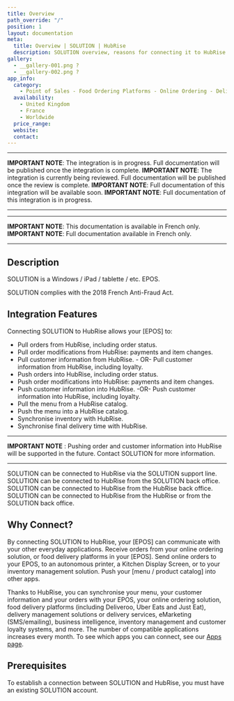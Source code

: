 ```yaml
---
title: Overview
path_override: "/"
position: 1
layout: documentation
meta:
  title: Overview | SOLUTION | HubRise
  description: SOLUTION overview, reasons for connecting it to HubRise and summary of integrated features. Synchronise data between your [EPOS] and your other apps.
gallery:
  - __gallery-001.png ?
  - __gallery-002.png ?
app_info:
  category:
    - Point of Sales - Food Ordering Platforms - Online Ordering - Delivery Management - Loyalty and Marketing - Operations and Inventory - Other Apps
  availability:
    - United Kingdom
    - France
    - Worldwide
  price_range:
  website:
  contact:
---
```


---

**IMPORTANT NOTE**: The integration is in progress. Full documentation will be published once the integration is complete.
**IMPORTANT NOTE**: The integration is currently being reviewed. Full documentation will be published once the review is complete.
**IMPORTANT NOTE**: Full documentation of this integration will be available soon.
**IMPORTANT NOTE**: Full documentation of this integration is in progress.

---

---

**IMPORTANT NOTE**: This documentation is available <Link href="/fr/apps/SOLUTION" addLocalePrefix={false}>in French only</Link>.
**IMPORTANT NOTE**: Full documentation available <Link href="/fr/apps/SOLUTION" addLocalePrefix={false}>in French only</Link>.

---

## Description

SOLUTION is a Windows / iPad / tablette / etc. EPOS.

SOLUTION complies with the 2018 French Anti-Fraud Act.

## Integration Features

Connecting SOLUTION to HubRise allows your [EPOS] to:

- Pull orders from HubRise, including order status.
- Pull order modifications from HubRise: payments and item changes.
- Pull customer information from HubRise. - OR- Pull customer information from HubRise, including loyalty.
- Push orders into HubRise, including order status.
- Push order modifications into HubRise: payments and item changes.
- Push customer information into HubRise. -OR- Push customer information into HubRise, including loyalty.
- Pull the menu from a HubRise catalog.
- Push the menu into a HubRise catalog.
- Synchronise inventory with HubRise.
- Synchronise final delivery time with HubRise.

---

**IMPORTANT NOTE** : Pushing order and customer information into HubRise will be supported in the future. Contact SOLUTION for more information.

---

SOLUTION can be connected to HubRise via the SOLUTION support line.
SOLUTION can be connected to HubRise from the SOLUTION back office.
SOLUTION can be connected to HubRise from the HubRise back office.
SOLUTION can be connected to HubRise from the HubRise or from the SOLUTION back office.

## Why Connect?

By connecting SOLUTION to HubRise, your [EPOS] can communicate with your other everyday applications. Receive orders from your online ordering solution, or food delivery platforms in your [EPOS]. Send online orders to your EPOS, to an autonomous printer, a Kitchen Display Screen, or to your inventory management solution. Push your [menu / product catalog] into other apps.

Thanks to HubRise, you can synchronise your menu, your customer information and your orders with your EPOS, your online ordering solution, food delivery platforms (including Deliveroo, Uber Eats and Just Eat), delivery management solutions or delivery services, eMarketing (SMS/emailing), business intelligence, inventory management and customer loyalty systems, and more. The number of compatible applications increases every month. To see which apps you can connect, see our [Apps page](/apps).

## Prerequisites

To establish a connection between SOLUTION and HubRise, you must have an existing SOLUTION account.
